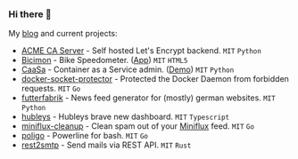 ### Hi there 👋

My [blog](https://knrdl.github.io/) and current projects:

- [ACME CA Server](https://github.com/knrdl/acme-ca-server) - Self hosted Let's Encrypt backend. `MIT` `Python`
- [Bicimon](https://github.com/knrdl/bicimon) - Bike Speedometer. ([App](https://knrdl.github.io/bicimon/)) `MIT` `HTML5`
- [CaaSa](https://github.com/knrdl/caasa) - Container as a Service admin. ([Demo](https://knrdl.github.io/caasa/)) `MIT` `Python`
- [docker-socket-protector](https://github.com/knrdl/docker-socket-protector) - Protected the Docker Daemon from forbidden requests. `MIT` `Go`
- [futterfabrik](https://github.com/knrdl/futterfabrik) - News feed generator for (mostly) german websites. `MIT` `Python`
- [hubleys](https://github.com/knrdl/hubleys-dashboard) - Hubleys brave new dashboard. `MIT` `Typescript`
- [miniflux-cleanup](https://github.com/knrdl/miniflux-cleanup) - Clean spam out of your [Miniflux](https://github.com/miniflux/v2) feed. `MIT` `Go`
- [poligo](https://github.com/knrdl/poligo) - Powerline for bash. `MIT` `Go`
- [rest2smtp](https://github.com/knrdl/rest2smtp) - Send mails via REST API. `MIT` `Rust`
